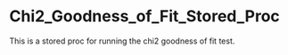 # Chi2_Goodness_of_Fit_Stored_Proc
This is a stored proc for running the chi2 goodness of fit test. 
